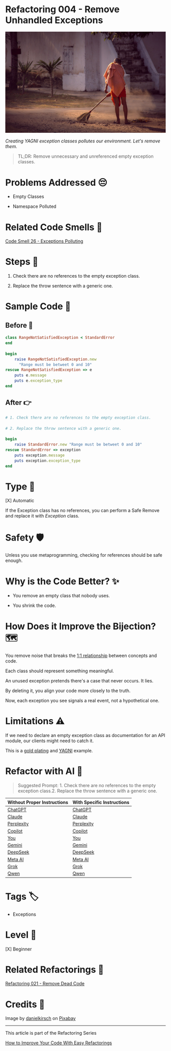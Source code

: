 # Refactoring 004 - Remove Unhandled Exceptions

![Refactoring 004 - Remove Unhandled Exceptions](Refactoring%20004%20-%20Remove%20Unhandled%20Exceptions.jpg)

*Creating YAGNI exception classes pollutes our environment. Let's remove them.*

> TL;DR: Remove unnecessary and unreferenced empty exception classes.

# Problems Addressed 😔

- Empty Classes

- Namespace Polluted

# Related Code Smells 💨

[Code Smell 26 - Exceptions Polluting](https://github.com/mcsee/Software-Design-Articles/tree/main/Articles/Code%20Smells/Code%20Smell%2026%20-%20Exceptions%20Polluting/readme.md)

# Steps 👣 

1. Check there are no references to the empty exception class.

2. Replace the throw sentence with a generic one.

# Sample Code 📖

## Before 🚨 

<!-- [Gist Url](https://gist.github.com/mcsee/c95a843d906b0e339ec617779f79f538) -->

```ruby
class RangeNotSatisfiedException < StandardError
end

begin
    raise RangeNotSatisfiedException.new
      "Range must be betweet 0 and 10"
rescue RangeNotSatisfiedException => e
    puts e.message 
    puts e.exception_type 
end
```

## After 👉

<!-- [Gist Url](https://gist.github.com/mcsee/63915cf29a543ce091267619bb21917b) -->

```ruby
# 1. Check there are no references to the empty exception class.

# 2. Replace the throw sentence with a generic one.

begin
    raise StandardError.new "Range must be betweet 0 and 10"
rescue StandardError => exception
    puts exception.message 
    puts exception.exception_type 
end
```

# Type 📝

[X] Automatic

If the Exception class has no references, you can perform a Safe Remove and replace it with *Exception* class.

# Safety 🛡️

Unless you use metaprogramming, checking for references should be safe enough.

# Why is the Code Better? ✨

- You remove an empty class that nobody uses. 

- You shrink the code.

# How Does it Improve the Bijection? 🗺️

You remove noise that breaks the [1:1 relationship](https://github.com/mcsee/Software-Design-Articles/tree/main/Articles/Theory/The%20One%20and%20Only%20Software%20Design%20Principle/readme.md) between concepts and code. 

Each class should represent something meaningful. 

An unused exception pretends there's a case that never occurs. It lies. 

By deleting it, you align your code more closely to the truth. 

Now, each exception you see signals a real event, not a hypothetical one.

# Limitations ⚠️

If we need to declare an empty exception class as documentation for an API module, our clients might need to catch it.

This is a [gold plating](https://en.wikipedia.org/wiki/Gold_plating_(project_management)) and [YAGNI](https://en.wikipedia.org/wiki/You_aren%27t_gonna_need_it) example.

# Refactor with AI 🤖

> Suggested Prompt: 1. Check there are no references to the empty exception class.2. Replace the throw sentence with a generic one.

| Without Proper Instructions    | With Specific Instructions |
| -------- | ------- |
| [ChatGPT](https://chat.openai.com/?q=Correct+and+explain+this+code%3A+%60%60%60ruby%0D%0Aclass+RangeNotSatisfiedException+%3C+StandardError%0D%0Aend%0D%0A%0D%0Abegin%0D%0A++++raise+RangeNotSatisfiedException.new%0D%0A++++++%22Range+must+be+betweet+0+and+10%22%0D%0Arescue+RangeNotSatisfiedException+%3D%3E+e%0D%0A++++puts+e.message+%0D%0A++++puts+e.exception_type+%0D%0Aend%0D%0A%60%60%60) | [ChatGPT](https://chat.openai.com/?q=1.+Check+there+are+no+references+to+the+empty+exception+class.2.+Replace+the+throw+sentence+with+a+generic+one.%3A+%60%60%60ruby%0D%0Aclass+RangeNotSatisfiedException+%3C+StandardError%0D%0Aend%0D%0A%0D%0Abegin%0D%0A++++raise+RangeNotSatisfiedException.new%0D%0A++++++%22Range+must+be+betweet+0+and+10%22%0D%0Arescue+RangeNotSatisfiedException+%3D%3E+e%0D%0A++++puts+e.message+%0D%0A++++puts+e.exception_type+%0D%0Aend%0D%0A%60%60%60) |
| [Claude](https://claude.ai/new?q=Correct+and+explain+this+code%3A+%60%60%60ruby%0D%0Aclass+RangeNotSatisfiedException+%3C+StandardError%0D%0Aend%0D%0A%0D%0Abegin%0D%0A++++raise+RangeNotSatisfiedException.new%0D%0A++++++%22Range+must+be+betweet+0+and+10%22%0D%0Arescue+RangeNotSatisfiedException+%3D%3E+e%0D%0A++++puts+e.message+%0D%0A++++puts+e.exception_type+%0D%0Aend%0D%0A%60%60%60) | [Claude](https://claude.ai/new?q=1.+Check+there+are+no+references+to+the+empty+exception+class.2.+Replace+the+throw+sentence+with+a+generic+one.%3A+%60%60%60ruby%0D%0Aclass+RangeNotSatisfiedException+%3C+StandardError%0D%0Aend%0D%0A%0D%0Abegin%0D%0A++++raise+RangeNotSatisfiedException.new%0D%0A++++++%22Range+must+be+betweet+0+and+10%22%0D%0Arescue+RangeNotSatisfiedException+%3D%3E+e%0D%0A++++puts+e.message+%0D%0A++++puts+e.exception_type+%0D%0Aend%0D%0A%60%60%60) |
| [Perplexity](https://www.perplexity.ai/?q=Correct+and+explain+this+code%3A+%60%60%60ruby%0D%0Aclass+RangeNotSatisfiedException+%3C+StandardError%0D%0Aend%0D%0A%0D%0Abegin%0D%0A++++raise+RangeNotSatisfiedException.new%0D%0A++++++%22Range+must+be+betweet+0+and+10%22%0D%0Arescue+RangeNotSatisfiedException+%3D%3E+e%0D%0A++++puts+e.message+%0D%0A++++puts+e.exception_type+%0D%0Aend%0D%0A%60%60%60) | [Perplexity](https://www.perplexity.ai/?q=1.+Check+there+are+no+references+to+the+empty+exception+class.2.+Replace+the+throw+sentence+with+a+generic+one.%3A+%60%60%60ruby%0D%0Aclass+RangeNotSatisfiedException+%3C+StandardError%0D%0Aend%0D%0A%0D%0Abegin%0D%0A++++raise+RangeNotSatisfiedException.new%0D%0A++++++%22Range+must+be+betweet+0+and+10%22%0D%0Arescue+RangeNotSatisfiedException+%3D%3E+e%0D%0A++++puts+e.message+%0D%0A++++puts+e.exception_type+%0D%0Aend%0D%0A%60%60%60) |
| [Copilot](https://www.bing.com/chat?showconv=1&sendquery=1&q=Correct+and+explain+this+code%3A+%60%60%60ruby%0D%0Aclass+RangeNotSatisfiedException+%3C+StandardError%0D%0Aend%0D%0A%0D%0Abegin%0D%0A++++raise+RangeNotSatisfiedException.new%0D%0A++++++%22Range+must+be+betweet+0+and+10%22%0D%0Arescue+RangeNotSatisfiedException+%3D%3E+e%0D%0A++++puts+e.message+%0D%0A++++puts+e.exception_type+%0D%0Aend%0D%0A%60%60%60) | [Copilot](https://www.bing.com/chat?showconv=1&sendquery=1&q=1.+Check+there+are+no+references+to+the+empty+exception+class.2.+Replace+the+throw+sentence+with+a+generic+one.%3A+%60%60%60ruby%0D%0Aclass+RangeNotSatisfiedException+%3C+StandardError%0D%0Aend%0D%0A%0D%0Abegin%0D%0A++++raise+RangeNotSatisfiedException.new%0D%0A++++++%22Range+must+be+betweet+0+and+10%22%0D%0Arescue+RangeNotSatisfiedException+%3D%3E+e%0D%0A++++puts+e.message+%0D%0A++++puts+e.exception_type+%0D%0Aend%0D%0A%60%60%60) |
| [You](https://you.com/search?q=Correct+and+explain+this+code%3A+%60%60%60ruby%0D%0Aclass+RangeNotSatisfiedException+%3C+StandardError%0D%0Aend%0D%0A%0D%0Abegin%0D%0A++++raise+RangeNotSatisfiedException.new%0D%0A++++++%22Range+must+be+betweet+0+and+10%22%0D%0Arescue+RangeNotSatisfiedException+%3D%3E+e%0D%0A++++puts+e.message+%0D%0A++++puts+e.exception_type+%0D%0Aend%0D%0A%60%60%60) | [You](https://you.com/search?q=1.+Check+there+are+no+references+to+the+empty+exception+class.2.+Replace+the+throw+sentence+with+a+generic+one.%3A+%60%60%60ruby%0D%0Aclass+RangeNotSatisfiedException+%3C+StandardError%0D%0Aend%0D%0A%0D%0Abegin%0D%0A++++raise+RangeNotSatisfiedException.new%0D%0A++++++%22Range+must+be+betweet+0+and+10%22%0D%0Arescue+RangeNotSatisfiedException+%3D%3E+e%0D%0A++++puts+e.message+%0D%0A++++puts+e.exception_type+%0D%0Aend%0D%0A%60%60%60) |
| [Gemini](https://gemini.google.com/) | [Gemini](https://gemini.google.com/) | 
| [DeepSeek](https://chat.deepseek.com/) | [DeepSeek](https://chat.deepseek.com/) | 
| [Meta AI](https://www.meta.ai/chat) | [Meta AI](https://www.meta.ai/) | 
| [Grok](https://grok.com/) | [Grok](https://grok.com/) | 
| [Qwen](https://chat.qwen.ai/) | [Qwen](https://chat.qwen.ai/) | 

# Tags 🏷️

- Exceptions

# Level 🔋

[X] Beginner

# Related Refactorings 🔄

[Refactoring 021 - Remove Dead Code](https://github.com/mcsee/Software-Design-Articles/tree/main/Articles/Refactorings/Refactoring%20021%20-%20Remove%20Dead%20Code/readme.md)

# Credits 🙏

Image by [danielkirsch](https://pixabay.com/users/danielkirsch-4218687/) on [Pixabay](https://pixabay.com/)

* * * 

This article is part of the Refactoring Series

[How to Improve Your Code With Easy Refactorings](https://github.com/mcsee/Software-Design-Articles/tree/main/Articles/Refactorings/How%20to%20Improve%20your%20Code%20With%20Easy%20Refactorings/readme.md)
